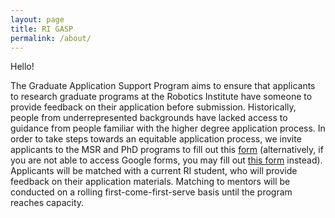 ```yaml
---
layout: page
title: RI GASP
permalink: /about/
---
```


Hello!

The Graduate Application Support Program aims to ensure that applicants to research graduate programs at the Robotics Institute have someone to provide feedback on their application before submission. Historically, people from underrepresented backgrounds have lacked access to guidance from people familiar with the higher degree application process. In order to take steps towards an equitable application process, we invite applicants to the MSR and PhD programs to fill out this [form](https://docs.google.com/forms/d/e/1FAIpQLSdcDS2YgL2ZqPJm0e-xwndUrb7FUdndrGc0AC9BzX2Pka0EcA/viewform) (alternatively, if you are not able to access Google forms, you may fill out [this form](https://forms.office.com/Pages/ResponsePage.aspx?id=DQSIkWdsW0yxEjajBLZtrQAAAAAAAAAAAAYAAO2S8-RUNjBGSTkwMUhNRDRLOEwzMDJHQjBVM1Y3Vi4u) instead). Applicants will be matched with a current RI student, who will provide feedback on their application materials. Matching to mentors will be conducted on a rolling first-come-first-serve basis until the program reaches capacity.
